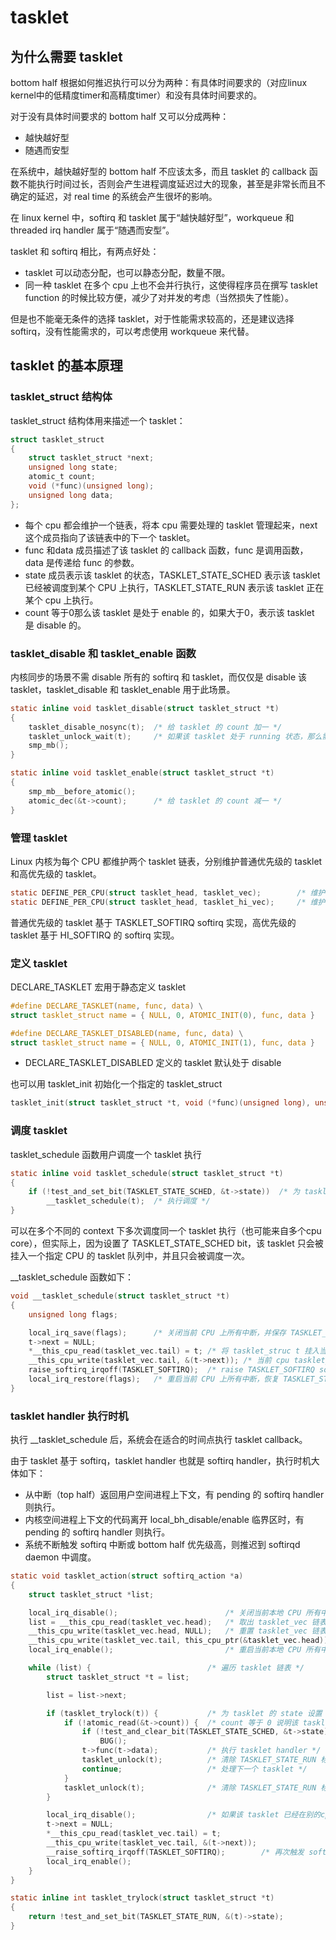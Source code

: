 # tasklet

## 为什么需要 tasklet

bottom half 根据如何推迟执行可以分为两种：有具体时间要求的（对应linux kernel中的低精度timer和高精度timer）和没有具体时间要求的。

对于没有具体时间要求的 bottom half 又可以分成两种：

- 越快越好型
- 随遇而安型

在系统中，越快越好型的 bottom half 不应该太多，而且 tasklet 的 callback 函数不能执行时间过长，否则会产生进程调度延迟过大的现象，甚至是非常长而且不确定的延迟，对 real time 的系统会产生很坏的影响。

在 linux kernel 中，softirq 和 tasklet 属于“越快越好型”，workqueue 和 threaded irq handler 属于“随遇而安型”。

tasklet 和 softirq 相比，有两点好处：

- tasklet 可以动态分配，也可以静态分配，数量不限。
- 同一种 tasklet 在多个 cpu 上也不会并行执行，这使得程序员在撰写 tasklet function 的时候比较方便，减少了对并发的考虑（当然损失了性能）。

但是也不能毫无条件的选择 tasklet，对于性能需求较高的，还是建议选择 softirq，没有性能需求的，可以考虑使用 workqueue 来代替。

## tasklet 的基本原理

### tasklet_struct 结构体

tasklet_struct 结构体用来描述一个 tasklet：
```c
struct tasklet_struct
{
    struct tasklet_struct *next;
    unsigned long state;
    atomic_t count;
    void (*func)(unsigned long);
    unsigned long data;
}; 
```
- 每个 cpu 都会维护一个链表，将本 cpu 需要处理的 tasklet 管理起来，next 这个成员指向了该链表中的下一个 tasklet。
- func 和data 成员描述了该 tasklet 的 callback 函数，func 是调用函数，data 是传递给 func 的参数。
- state 成员表示该 tasklet 的状态，TASKLET_STATE_SCHED 表示该 tasklet 已经被调度到某个 CPU 上执行，TASKLET_STATE_RUN 表示该 tasklet 正在某个 cpu 上执行。
- count 等于0那么该 tasklet 是处于 enable 的，如果大于0，表示该 tasklet 是 disable 的。

### tasklet_disable 和 tasklet_enable 函数

内核同步的场景不需 disable 所有的 softirq 和 tasklet，而仅仅是 disable 该 tasklet，tasklet_disable 和 tasklet_enable 用于此场景。
```c
static inline void tasklet_disable(struct tasklet_struct *t)
{
    tasklet_disable_nosync(t);  /* 给 tasklet 的 count 加一 */
    tasklet_unlock_wait(t);     /* 如果该 tasklet 处于 running 状态，那么需要等到该 tasklet 执行完毕 */
    smp_mb();
}

static inline void tasklet_enable(struct tasklet_struct *t)
{
    smp_mb__before_atomic();
    atomic_dec(&t->count);      /* 给 tasklet 的 count 减一 */
} 
```

### 管理 tasklet

Linux 内核为每个 CPU 都维护两个 tasklet 链表，分别维护普通优先级的 tasklet 和高优先级的 tasklet。
```c
static DEFINE_PER_CPU(struct tasklet_head, tasklet_vec);        /* 维护普通优先级的 tasklet */
static DEFINE_PER_CPU(struct tasklet_head, tasklet_hi_vec);     /* 维护高优先级的 tasklet */
```

普通优先级的 tasklet 基于 TASKLET_SOFTIRQ softirq 实现，高优先级的 tasklet 基于 HI_SOFTIRQ 的 softirq 实现。

### 定义 tasklet

DECLARE_TASKLET 宏用于静态定义 tasklet
```c
#define DECLARE_TASKLET(name, func, data) \
struct tasklet_struct name = { NULL, 0, ATOMIC_INIT(0), func, data }

#define DECLARE_TASKLET_DISABLED(name, func, data) \
struct tasklet_struct name = { NULL, 0, ATOMIC_INIT(1), func, data } 
```
- DECLARE_TASKLET_DISABLED 定义的 tasklet 默认处于 disable

也可以用 tasklet_init 初始化一个指定的 tasklet_struct
```c
tasklet_init(struct tasklet_struct *t, void (*func)(unsigned long), unsigned long data);
```

### 调度 tasklet

tasklet_schedule 函数用户调度一个 tasklet 执行
```c
static inline void tasklet_schedule(struct tasklet_struct *t)
{
    if (!test_and_set_bit(TASKLET_STATE_SCHED, &t->state))  /* 为 tasklet_struct 的 state 成员设置 TASKLET_STATE_SCHED bit，如果已经设置，则不执行调度 */
        __tasklet_schedule(t);  /* 执行调度 */
}
```

可以在多个不同的 context 下多次调度同一个 tasklet 执行（也可能来自多个cpu core），但实际上，因为设置了 TASKLET_STATE_SCHED bit，该 tasklet 只会被挂入一个指定 CPU 的 tasklet 队列中，并且只会被调度一次。

__tasklet_schedule 函数如下：
```c
void __tasklet_schedule(struct tasklet_struct *t)
{
    unsigned long flags;

    local_irq_save(flags);      /* 关闭当前 CPU 上所有中断，并保存 TASKLET_STATE_SCHED flag */
    t->next = NULL;
    *__this_cpu_read(tasklet_vec.tail) = t; /* 将 tasklet_struc t 挂入当前 cpu tasklet_vec 链表的尾部 */
    __this_cpu_write(tasklet_vec.tail, &(t->next)); /* 当前 cpu tasklet_vec 链表尾指针指向 t-> next */
    raise_softirq_irqoff(TASKLET_SOFTIRQ);  /* raise TASKLET_SOFTIRQ softirq */
    local_irq_restore(flags);   /* 重启当前 CPU 上所有中断，恢复 TASKLET_STATE_SCHED flag  */
} 
```

### tasklet handler 执行时机

执行 __tasklet_schedule 后，系统会在适合的时间点执行 tasklet callback。

由于 tasklet 基于 softirq，tasklet handler 也就是 softirq handler，执行时机大体如下：

- 从中断（top half）返回用户空间进程上下文，有 pending 的 softirq handler 则执行。
- 内核空间进程上下文的代码离开 local_bh_disable/enable 临界区时，有 pending 的 softirq handler 则执行。
- 系统不断触发 softirq 中断或 bottom half 优先级高，则推迟到 softirqd daemon 中调度。

```c
static void tasklet_action(struct softirq_action *a)
{
    struct tasklet_struct *list;

    local_irq_disable();                        /* 关闭当前本地 CPU 所有中断，保证下面操作不会被打断 */
    list = __this_cpu_read(tasklet_vec.head);   /* 取出 tasklet_vec 链表，放在 list 中 */
    __this_cpu_write(tasklet_vec.head, NULL);   /* 重置 tasklet_vec 链表 */
    __this_cpu_write(tasklet_vec.tail, this_cpu_ptr(&tasklet_vec.head));
    local_irq_enable();                         /* 重启当前本地 CPU 所有中断 */

    while (list) {                          /* 遍历 tasklet 链表 */
        struct tasklet_struct *t = list;

        list = list->next;

        if (tasklet_trylock(t)) {           /* 为 tasklet 的 state 设置 TASKLET_STATE_RUN bit，已经设置，则不执行 tasklet handler */
            if (!atomic_read(&t->count)) {  /* count 等于 0 说明该 tasklet 是处于 enable 的，可以被调度执行了 */
                if (!test_and_clear_bit(TASKLET_STATE_SCHED, &t->state))    /* 清除 TASKLET_STATE_SCHED bit，如果已经被清除，那就有问题了 */
                    BUG();
                t->func(t->data);           /* 执行 tasklet handler */
                tasklet_unlock(t);          /* 清除 TASKLET_STATE_RUN 标记 */
                continue;                   /* 处理下一个 tasklet */
            }
            tasklet_unlock(t);              /* 清除 TASKLET_STATE_RUN 标记 */
        }

        local_irq_disable();                /* 如果该 tasklet 已经在别的cpu上执行，就将其挂入当前 CPU 的 tasklet 链表的尾部，这样在下一个 tasklet 执行时机到来的时候，kernel 会再次尝试执行该 tasklet */
        t->next = NULL;
        *__this_cpu_read(tasklet_vec.tail) = t;
        __this_cpu_write(tasklet_vec.tail, &(t->next));
        __raise_softirq_irqoff(TASKLET_SOFTIRQ);        /* 再次触发 softirq，等待下一个执行时机 */
        local_irq_enable();
    }
} 
```

```c
static inline int tasklet_trylock(struct tasklet_struct *t)
{
    return !test_and_set_bit(TASKLET_STATE_RUN, &(t)->state);
} 
```